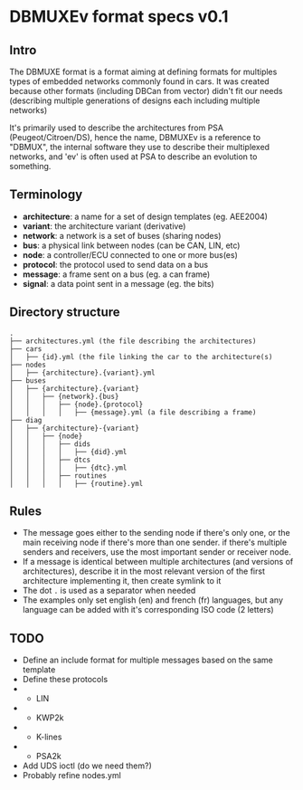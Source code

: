 # DBMUXEv format specs v0.1

## Intro

The DBMUXE format is a format aiming at defining formats for multiples types of embedded networks commonly found in cars. It was created because other formats (including DBCan from vector) didn't fit our needs (describing multiple generations of designs each including multiple networks)

It's primarily used to describe the architectures from PSA (Peugeot/Citroen/DS), hence the name, DBMUXEv is a reference to "DBMUX", the internal software they use to describe their multiplexed networks, and 'ev' is often used at PSA to describe an evolution to something.

## Terminology

* **architecture**: a name for a set of design templates (eg. AEE2004)
* **variant**: the architecture variant (derivative)
* **network**: a network is a set of buses (sharing nodes)
* **bus**: a physical link between nodes (can be CAN, LIN, etc)
* **node**: a controller/ECU connected to one or more bus(es)
* **protocol**: the protocol used to send data on a bus
* **message**: a frame sent on a bus (eg. a can frame)
* **signal**: a data point sent in a message (eg. the bits)


## Directory structure

```
.
├── architectures.yml (the file describing the architectures)
├── cars
│   ├── {id}.yml (the file linking the car to the architecture(s)
├── nodes
│   ├── {architecture}.{variant}.yml
├── buses
│   ├── {architecture}.{variant}
│   │   ├── {network}.{bus}
│   │   │   ├── {node}.{protocol}
│   │   │   │   ├── {message}.yml (a file describing a frame)
├── diag
│   ├── {architecture}-{variant}
│   │   ├── {node}
│   │   │   ├── dids
│   │   │   │   ├── {did}.yml
│   │   │   ├── dtcs
│   │   │   │   ├── {dtc}.yml
│   │   │   ├── routines
│   │   │   │   ├── {routine}.yml
```

## Rules

* The message goes either to the sending node if there's only one, or the main receiving node if there's more than one sender. if there's multiple senders and receivers, use the most important sender or receiver node.
* If a message is identical between multiple architectures (and versions of architectures), describe it in the most relevant version of the first architecture implementing it, then create symlink to it
* The dot `.` is used as a separator when needed
* The examples only set english (en) and french (fr) languages, but any language can be added with it's corresponding ISO code (2 letters)

## TODO

* Define an include format for multiple messages based on the same template
* Define these protocols
* * LIN
* * KWP2k
* * K-lines
* * PSA2k
* Add UDS ioctl (do we need them?)
* Probably refine nodes.yml
